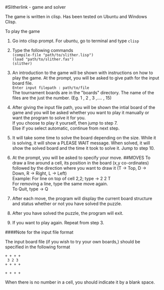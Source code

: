 #Slitherlink - game and solver

The game is written in clisp. Has been tested on Ubuntu and Windows Clisp.

To play the game  
1. Go into clisp prompt. For ubuntu, go to terminal and type `clisp `  
2. Type the following commands  
`(compile-file "path/to/slither.lisp")`  
`(load "path/to/slither.fas")`  
`(slither)`  
3. An introduction to the game will be shown with instructions on how to play the game. At the prompt, you will be asked to give path for the input board file.  
      `Enter input filepath : path/to/file`  
   The tournament boards are in the "boards" directory. The name of the files are the just the number. (Eg. 1 , 2 , 3 ,.... , 15)  
4. After giving the input file path, you will be shown the intial board of the game and you will be asked whether you want to play it manually or want the program to solve it for you.  
   If you choose to play it yourself, then jump to step 7.  
   Else if you select automatic, continue from next step.
6. It will take some time to solve the board depending on the size.
   While it is solving, it will show a PLEASE WAIT message.
   When solved, it will show the solved board and the time it took to solve it.
   Jump to step 10.
7. At the prompt, you will be asked to specify your move.
  ##MOVES
   To draw a line around a cell, its position in the board (x,y co-ordinates)
   followed by the direction where you want to draw it (T -> Top, D ->  Down, R -> Right, L -> Left)   
   Example: For line on top of cell 2,2; type -> 2 2 T  
   For removing a line, type the same move again.  
   To Quit, type -> Q

8. After each move, the program will display the current board structure and status whether or not you have solved the puzzle.
9. After you have solved the puzzle, the program will exit.
10. If you want to play again. Repeat from step 3.

####Note for the input file format

The input board file (if you wish to try your own boards,) should be specified in the following format

    + + + +
     3 2 3
    + + + +
          
    + + + +

When there is no number in a cell, you should indicate it by a blank space.
